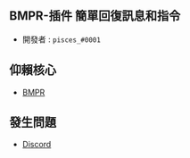 ## BMPR-插件 簡單回復訊息和指令
* 開發者 : `pisces_#0001`
## 仰賴核心
* [BMPR](https://github.com/ExpTechTW/BMPR)
## 發生問題
* [Discord](https://discord.gg/WUcqzxaq2A)
